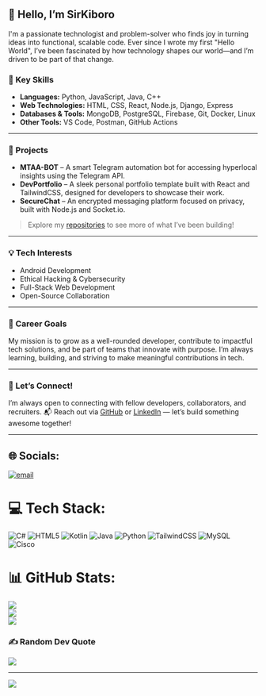 ## 👋 Hello, I’m SirKiboro<br>
I'm a passionate technologist and problem-solver who finds joy in turning ideas into functional, scalable code. Ever since I wrote my first "Hello World", I’ve been fascinated by how technology shapes our world—and I’m driven to be part of that change.<br>


### 🔧 Key Skills<br>

* **Languages:** Python, JavaScript, Java, C++
* **Web Technologies:** HTML, CSS, React, Node.js, Django, Express
* **Databases & Tools:** MongoDB, PostgreSQL, Firebase, Git, Docker, Linux
* **Other Tools:** VS Code, Postman, GitHub Actions

---

### 🚀 Projects<br>

* **MTAA-BOT** – A smart Telegram automation bot for accessing hyperlocal insights using the Telegram API.
* **DevPortfolio** – A sleek personal portfolio template built with React and TailwindCSS, designed for developers to showcase their work.
* **SecureChat** – An encrypted messaging platform focused on privacy, built with Node.js and Socket.io.

> Explore my [repositories](https://github.com/SirKiboro?tab=repositories) to see more of what I’ve been building!

---

### 💡 Tech Interests<br>

* Android Development
* Ethical Hacking & Cybersecurity
* Full-Stack Web Development
* Open-Source Collaboration

---

### 🎯 Career Goals<br>

My mission is to grow as a well-rounded developer, contribute to impactful tech solutions, and be part of teams that innovate with purpose. I’m always learning, building, and striving to make meaningful contributions in tech.

---

### 🤝 Let’s Connect!

I’m always open to connecting with fellow developers, collaborators, and recruiters.
📬 Reach out via [GitHub](https://github.com/yourusername) or [LinkedIn](https://www.linkedin.com/in/paul-kiboro-6370a0318/) — let’s build something awesome together!

---

## 🌐 Socials:
[![email](https://img.shields.io/badge/Email-D14836?logo=gmail&logoColor=white)](mailto:paulkiboro58@proton.me) 

# 💻 Tech Stack:
![C#](https://img.shields.io/badge/c%23-%23239120.svg?style=for-the-badge&logo=csharp&logoColor=white) ![HTML5](https://img.shields.io/badge/html5-%23E34F26.svg?style=for-the-badge&logo=html5&logoColor=white) ![Kotlin](https://img.shields.io/badge/kotlin-%237F52FF.svg?style=for-the-badge&logo=kotlin&logoColor=white) ![Java](https://img.shields.io/badge/java-%23ED8B00.svg?style=for-the-badge&logo=openjdk&logoColor=white) ![Python](https://img.shields.io/badge/python-3670A0?style=for-the-badge&logo=python&logoColor=ffdd54) ![TailwindCSS](https://img.shields.io/badge/tailwindcss-%2338B2AC.svg?style=for-the-badge&logo=tailwind-css&logoColor=white) ![MySQL](https://img.shields.io/badge/mysql-4479A1.svg?style=for-the-badge&logo=mysql&logoColor=white) ![Cisco](https://img.shields.io/badge/cisco-%23049fd9.svg?style=for-the-badge&logo=cisco&logoColor=black)
# 📊 GitHub Stats:
![](https://github-readme-stats.vercel.app/api?username=SirKiboro&theme=merko&hide_border=false&include_all_commits=false&count_private=false)<br/>
![](https://nirzak-streak-stats.vercel.app/?user=SirKiboro&theme=merko&hide_border=false)<br/>
![](https://github-readme-stats.vercel.app/api/top-langs/?username=SirKiboro&theme=merko&hide_border=false&include_all_commits=false&count_private=false&layout=compact)

### ✍️ Random Dev Quote
![](https://quotes-github-readme.vercel.app/api?type=horizontal&theme=radical)

---
[![](https://visitcount.itsvg.in/api?id=SirKiboro&icon=0&color=2)](https://visitcount.itsvg.in)

<!-- Proudly created with GPRM ( https://gprm.itsvg.in ) -->




